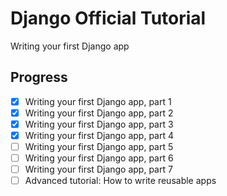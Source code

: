 # Django Official Tutorial
Writing your first Django app

## Progress
- [x] Writing your first Django app, part 1
- [x] Writing your first Django app, part 2
- [x] Writing your first Django app, part 3
- [x] Writing your first Django app, part 4
- [ ] Writing your first Django app, part 5
- [ ] Writing your first Django app, part 6
- [ ] Writing your first Django app, part 7
- [ ] Advanced tutorial: How to write reusable apps